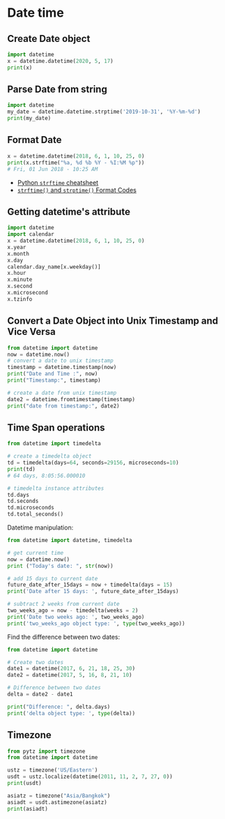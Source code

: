 # Date time

## Create Date object

```py
import datetime
x = datetime.datetime(2020, 5, 17)
print(x)
```


## Parse Date from string

```py
import datetime
my_date = datetime.datetime.strptime('2019-10-31', '%Y-%m-%d')
print(my_date)
```


## Format Date

```py
x = datetime.datetime(2018, 6, 1, 10, 25, 0)
print(x.strftime("%a, %d %b %Y - %I:%M %p"))
# Fri, 01 Jun 2018 - 10:25 AM
```

- [Python `strftime` cheatsheet](https://strftime.org/)
- [`strftime()` and `strptime()` Format Codes](https://docs.python.org/3/library/datetime.html#strftime-and-strptime-format-codes)


## Getting datetime's attribute
```py
import datetime
import calendar
x = datetime.datetime(2018, 6, 1, 10, 25, 0)
x.year
x.month
x.day
calendar.day_name[x.weekday()]
x.hour
x.minute
x.second
x.microsecond
x.tzinfo
```


## Convert a Date Object into Unix Timestamp and Vice Versa
```py
from datetime import datetime
now = datetime.now()
# convert a date to unix timestamp
timestamp = datetime.timestamp(now)
print("Date and Time :", now)
print("Timestamp:", timestamp)

# create a date from unix timestamp
date2 = datetime.fromtimestamp(timestamp)
print("date from timestamp:", date2)
```


## Time Span operations

```py
from datetime import timedelta

# create a timedelta object
td = timedelta(days=64, seconds=29156, microseconds=10)
print(td)
# 64 days, 8:05:56.000010

# timedelta instance attributes
td.days
td.seconds
td.microseconds
td.total_seconds()
```

Datetime manipulation:

```py
from datetime import datetime, timedelta

# get current time
now = datetime.now()
print ("Today's date: ", str(now))

# add 15 days to current date
future_date_after_15days = now + timedelta(days = 15)
print('Date after 15 days: ', future_date_after_15days)

# subtract 2 weeks from current date
two_weeks_ago = now - timedelta(weeks = 2)
print('Date two weeks ago: ', two_weeks_ago)
print('two_weeks_ago object type: ', type(two_weeks_ago))
```

Find the difference between two dates:

```py
from datetime import datetime

# Create two dates
date1 = datetime(2017, 6, 21, 18, 25, 30)
date2 = datetime(2017, 5, 16, 8, 21, 10)

# Difference between two dates
delta = date2 - date1

print("Difference: ", delta.days)
print('delta object type: ', type(delta))
```

## Timezone

```py
from pytz import timezone
from datetime import datetime

ustz = timezone('US/Eastern')
usdt = ustz.localize(datetime(2011, 11, 2, 7, 27, 0))
print(usdt)

asiatz = timezone("Asia/Bangkok")
asiadt = usdt.astimezone(asiatz)
print(asiadt)
```